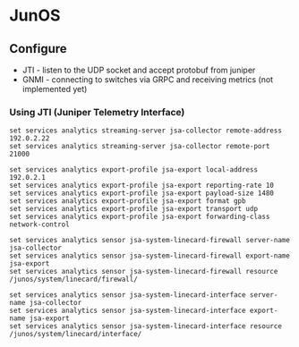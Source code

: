 # JunOS

## Configure

* JTI - listen to the UDP socket and accept protobuf from juniper
* GNMI - connecting to switches via GRPC and receiving metrics (not implemented yet)

### Using JTI (Juniper Telemetry Interface)

```shell
set services analytics streaming-server jsa-collector remote-address 192.0.2.22
set services analytics streaming-server jsa-collector remote-port 21000
```

```shell
set services analytics export-profile jsa-export local-address 192.0.2.1
set services analytics export-profile jsa-export reporting-rate 10
set services analytics export-profile jsa-export payload-size 1480
set services analytics export-profile jsa-export format gpb
set services analytics export-profile jsa-export transport udp
set services analytics export-profile jsa-export forwarding-class network-control
```

```shell
set services analytics sensor jsa-system-linecard-firewall server-name jsa-collector
set services analytics sensor jsa-system-linecard-firewall export-name jsa-export
set services analytics sensor jsa-system-linecard-firewall resource /junos/system/linecard/firewall/
```

```shell
set services analytics sensor jsa-system-linecard-interface server-name jsa-collector
set services analytics sensor jsa-system-linecard-interface export-name jsa-export
set services analytics sensor jsa-system-linecard-interface resource /junos/system/linecard/interface/
```
